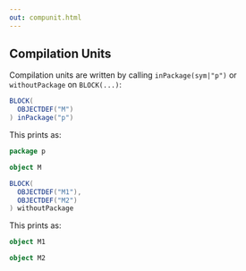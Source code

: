 ```yaml
---
out: compunit.html
---
```


Compilation Units
-----------------

Compilation units are written by calling `inPackage(sym|"p")` or `withoutPackage` on `BLOCK(...)`:

```scala
BLOCK(
  OBJECTDEF("M")
) inPackage("p")
```

This prints as:

```scala
package p

object M
```

```scala
BLOCK(
  OBJECTDEF("M1"),
  OBJECTDEF("M2")
) withoutPackage
```

This prints as:

```scala
object M1

object M2
```
